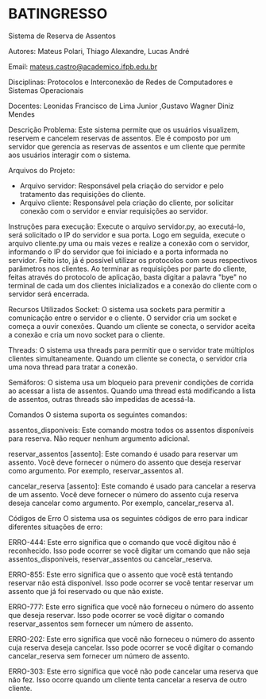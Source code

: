 # BATINGRESSO
Sistema de Reserva de Assentos

Autores: Mateus Polari, Thiago Alexandre, Lucas André

Email: mateus.castro@academico.ifpb.edu.br

Disciplinas: Protocolos e Interconexão de Redes de Computadores e Sistemas Operacionais

Docentes: Leonidas Francisco de Lima Junior ,Gustavo Wagner Diniz Mendes

Descrição Problema:  Este sistema permite que os usuários visualizem, reservem e cancelem reservas de assentos. Ele é composto por um servidor que gerencia as reservas de assentos e um cliente que permite aos usuários interagir com o sistema.

Arquivos do Projeto: 
- Arquivo servidor: Responsável pela criação do servidor e pelo tratamento das requisições do cliente.
- Arquivo cliente: Responsável pela criação do cliente, por solicitar conexão com o servidor e enviar requisições ao servidor.

Instruções para execução: Execute o arquivo servidor.py, ao executá-lo, será solicitado o IP do servidor e sua porta. Logo em seguida, execute o arquivo cliente.py uma ou mais vezes e realize a conexão com o servidor, informando o IP do servidor que foi iniciado e a porta informada no servidor. Feito isto, já é possível utilizar os protocolos com seus respectivos parâmetros nos clientes. Ao terminar as requisições por parte do cliente, feitas através do protocolo de aplicação, basta digitar a palavra "bye" no terminal de cada um dos clientes inicializados e a conexão do cliente com o servidor será encerrada.

Recursos Utilizados Socket: O sistema usa sockets para permitir a comunicação entre o servidor e o cliente. O servidor cria um socket e começa a ouvir conexões. Quando um cliente se conecta, o servidor aceita a conexão e cria um novo socket para o cliente.

Threads: O sistema usa threads para permitir que o servidor trate múltiplos clientes simultaneamente. Quando um cliente se conecta, o servidor cria uma nova thread para tratar a conexão.

Semáforos: O sistema usa um bloqueio para prevenir condições de corrida ao acessar a lista de assentos. Quando uma thread está modificando a lista de assentos, outras threads são impedidas de acessá-la.

Comandos O sistema suporta os seguintes comandos:

assentos_disponiveis: Este comando mostra todos os assentos disponíveis para reserva. Não requer nenhum argumento adicional.

reservar_assentos [assento]: Este comando é usado para reservar um assento. Você deve fornecer o número do assento que deseja reservar como argumento. Por exemplo, reservar_assentos a1.

cancelar_reserva [assento]: Este comando é usado para cancelar a reserva de um assento. Você deve fornecer o número do assento cuja reserva deseja cancelar como argumento. Por exemplo, cancelar_reserva a1.

Códigos de Erro O sistema usa os seguintes códigos de erro para indicar diferentes situações de erro:

ERRO-444: Este erro significa que o comando que você digitou não é reconhecido. Isso pode ocorrer se você digitar um comando que não seja assentos_disponiveis, reservar_assentos ou cancelar_reserva.

ERRO-855: Este erro significa que o assento que você está tentando reservar não está disponível. Isso pode ocorrer se você tentar reservar um assento que já foi reservado ou que não existe.

ERRO-777: Este erro significa que você não forneceu o número do assento que deseja reservar. Isso pode ocorrer se você digitar o comando reservar_assentos sem fornecer um número de assento.

ERRO-202: Este erro significa que você não forneceu o número do assento cuja reserva deseja cancelar. Isso pode ocorrer se você digitar o comando cancelar_reserva sem fornecer um número de assento.

ERRO-303: Este erro significa que você não pode cancelar uma reserva que não fez. Isso ocorre quando um cliente tenta cancelar a reserva de outro cliente.
